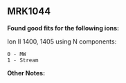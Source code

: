 ## MRK1044
**Found good fits for the following ions:**

Ion II 1400, 1405 using N components:
```
0 - MW
1 - Stream
```


**Other Notes:**


